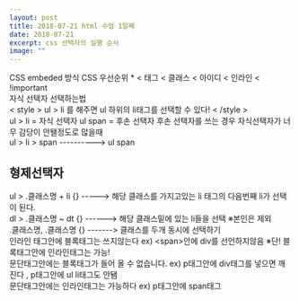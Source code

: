 ```yaml
---
layout: post
title: 2018-07-21 html 수업 1일째
date: 2018-07-21
excerpt: css 선택자의 실행 순서
image: ""
---
```

<html>
  <head>
    <meta charset="utf-8"/>
    <title>5-1</title>
  </head>
  <body>
    <div>
         CSS embeded 방식
         CSS 우선순위
         * &lt; 태그 &lt; 클래스 &lt; 아이디 &lt; 인라인 &lt; !important<br/>
        자식 선택자 선택하는법 <br/>
      &lt; style &gt;
        ul &gt; li 를 해주면 ul 하위의 li태그를 선택할 수 있다! 
      &lt; /style &gt; <br/>
      ul &gt; li = 자식 선택자
      ul span    = 후손 선택자
      후손 선택자를 쓰는 경우 자식선택자가 너무 감당이 안됄정도로 많을때<br/>
      ul &gt; li &gt; span  ----------> ul span <br/>
      <h2>형제선택자</h2>
      ul &gt; .클래스명 + li {}  -----> 해당 클래스를 가지고있는 li 태그의 다음번째 li가 선택이 된다. <br/>
      dl &gt; .클래스명 ~ dt {} ------> 해당 클래스밑에 있는 li들을 선택 ※본인은 제외 <br/>
      .클래스명, .클래스명 {}   -------> 클래스를 두개 동시에 선택하기 <br/>
      인라인 태그안에 블록태그는 쓰지않는다 ex) &lt;span&gt;안에 div를 선언하지않음 ※단! 블록태그안에 인라인태그는 가능!<br/>
     문단태그안에는 블록태그가 들어 올 수 없습니다. ex) p태그안에 div태그를 넣으면 깨진다 , p태그안에 ul li태그도 안됌 <br/>
     문단태그안에는 인라인태그는 가능하다 ex) p태그안에 span태그
    </div>
  </body>
</html>

